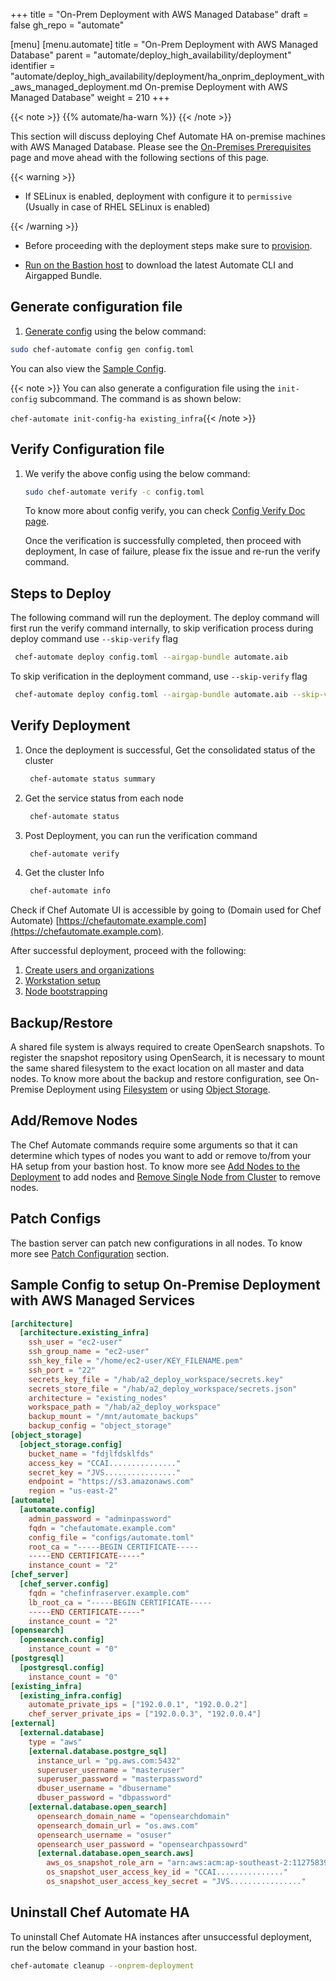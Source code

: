 +++
title = "On-Prem Deployment with AWS Managed Database"
draft = false
gh_repo = "automate"

[menu]
  [menu.automate]
    title = "On-Prem Deployment with AWS Managed Database"
    parent = "automate/deploy_high_availability/deployment"
    identifier = "automate/deploy_high_availability/deployment/ha_onprim_deployment_with_aws_managed_deployment.md On-premise Deployment with AWS Managed Database"
    weight = 210
+++

{{< note >}}
{{% automate/ha-warn %}}
{{< /note >}}

This section will discuss deploying Chef Automate HA on-premise machines with AWS Managed Database. Please see the [On-Premises Prerequisites](/automate/ha_on_premises_deployment_prerequisites/) page and move ahead with the following sections of this page.

{{< warning >}}

- If SELinux is enabled, deployment with configure it to `permissive` (Usually in case of RHEL SELinux is enabled)

{{< /warning >}}

- Before proceeding with the deployment steps make sure to [provision](/automate/ha_onprim_deployment_procedure/#provisioning).

- [Run on the Bastion host](/automate/ha_onprim_deployment_procedure/#deploy-the-bastion-host) to download the latest Automate CLI and Airgapped Bundle.

## Generate configuration file

1. [Generate config](/automate/ha_config_gen) using the below command:

```bash
sudo chef-automate config gen config.toml
```

You can also view the [Sample Config](#sample-config-to-setup-on-premise-deployment-with-aws-managed-services).

{{< note >}} You can also generate a configuration file using the `init-config` subcommand. The command is as shown below:

`chef-automate init-config-ha existing_infra`{{< /note >}}

## Verify Configuration file

1. We verify the above config using the below command:

    ```bash
    sudo chef-automate verify -c config.toml
    ```

    To know more about config verify, you can check [Config Verify Doc page](/automate/ha_verification_check/).

    Once the verification is successfully completed, then proceed with deployment, In case of failure, please fix the issue and re-run the verify command.

## Steps to Deploy

The following command will run the deployment. The deploy command will first run the verify command internally, to skip verification process during deploy command use `--skip-verify` flag

```bash
 chef-automate deploy config.toml --airgap-bundle automate.aib
```

To skip verification in the deployment command, use `--skip-verify` flag

```bash
 chef-automate deploy config.toml --airgap-bundle automate.aib --skip-verify
```
## Verify Deployment

1. Once the deployment is successful, Get the consolidated status of the cluster

    ```bash
     chef-automate status summary
    ```

1.  Get the service status from each node

    ```bash
     chef-automate status
    ```

1. Post Deployment, you can run the verification command  

    ```bash
     chef-automate verify
    ```

1. Get the cluster Info

    ```bash
     chef-automate info
    ```

Check if Chef Automate UI is accessible by going to (Domain used for Chef Automate) [https://chefautomate.example.com](https://chefautomate.example.com).

After successful deployment, proceed with the following:

   1. [Create users and organizations](/automate/ha_node_bootstraping/#create-users-and-organization)
   1. [Workstation setup](/automate/ha_node_bootstraping/#workstation-setup)
   1. [Node bootstrapping](/automate/ha_node_bootstraping/#bootstraping-a-node)

## Backup/Restore

A shared file system is always required to create OpenSearch snapshots. To register the snapshot repository using OpenSearch, it is necessary to mount the same shared filesystem to the exact location on all master and data nodes. To know more about the backup and restore configuration, see On-Premise Deployment using [Filesystem](/automate/ha_backup_restore_file_system) or using [Object Storage](/automate/ha_backup_restore_object_storage).

## Add/Remove Nodes

The Chef Automate commands require some arguments so that it can determine which types of nodes you want to add or remove to/from your HA setup from your bastion host. To know more see [Add Nodes to the Deployment](/automate/ha_add_nodes_to_the_deployment) to add nodes and [Remove Single Node from Cluster](/automate/ha_remove_single_node_from_cluster) to remove nodes.

## Patch Configs

The bastion server can patch new configurations in all nodes. To know more see [Patch Configuration](/automate/ha_config/#patch-configuration) section.

## Sample Config to setup On-Premise Deployment with AWS Managed Services

```toml
[architecture]
  [architecture.existing_infra]
    ssh_user = "ec2-user"
    ssh_group_name = "ec2-user"
    ssh_key_file = "/home/ec2-user/KEY_FILENAME.pem"
    ssh_port = "22"
    secrets_key_file = "/hab/a2_deploy_workspace/secrets.key"
    secrets_store_file = "/hab/a2_deploy_workspace/secrets.json"
    architecture = "existing_nodes"
    workspace_path = "/hab/a2_deploy_workspace"
    backup_mount = "/mnt/automate_backups"
    backup_config = "object_storage"
[object_storage]
  [object_storage.config]
    bucket_name = "fdjlfdsklfds"
    access_key = "CCAI..............."
    secret_key = "JVS................"
    endpoint = "https://s3.amazonaws.com"
    region = "us-east-2"
[automate]
  [automate.config]
    admin_password = "adminpassword"
    fqdn = "chefautomate.example.com"
    config_file = "configs/automate.toml"
    root_ca = "-----BEGIN CERTIFICATE-----
    -----END CERTIFICATE-----"
    instance_count = "2"
[chef_server]
  [chef_server.config]
    fqdn = "chefinfraserver.example.com"
    lb_root_ca = "-----BEGIN CERTIFICATE-----
    -----END CERTIFICATE-----"
    instance_count = "2"
[opensearch]
  [opensearch.config]
    instance_count = "0"
[postgresql]
  [postgresql.config]
    instance_count = "0"
[existing_infra]
  [existing_infra.config]
    automate_private_ips = ["192.0.0.1", "192.0.0.2"]
    chef_server_private_ips = ["192.0.0.3", "192.0.0.4"]
[external]
  [external.database]
    type = "aws"
    [external.database.postgre_sql]
      instance_url = "pg.aws.com:5432"
      superuser_username = "masteruser"
      superuser_password = "masterpassword"
      dbuser_username = "dbusername"
      dbuser_password = "dbpassword"
    [external.database.open_search]
      opensearch_domain_name = "opensearchdomain"
      opensearch_domain_url = "os.aws.com"
      opensearch_username = "osuser"
      opensearch_user_password = "opensearchpassowrd"
      [external.database.open_search.aws]
        aws_os_snapshot_role_arn = "arn:aws:acm:ap-southeast-2:112758395563:certificate/9b04-6513-4ac5-9332-2ce4e"
        os_snapshot_user_access_key_id = "CCAI..............."
        os_snapshot_user_access_key_secret = "JVS................"
```

## Uninstall Chef Automate HA

To uninstall Chef Automate HA instances after unsuccessful deployment, run the below command in your bastion host.

```bash
chef-automate cleanup --onprem-deployment
```
